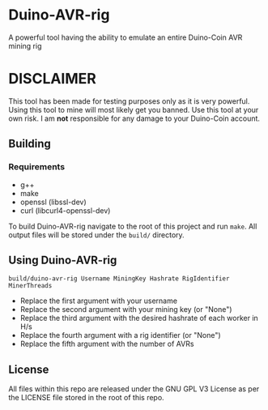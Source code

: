 # Duino-AVR-rig
A powerful tool having the ability to emulate an entire Duino-Coin AVR mining rig
# DISCLAIMER
This tool has been made for testing purposes only as it is very powerful. Using this tool to mine will most likely get you banned. Use this tool at your own risk. I am **not** responsible for any damage to your Duino-Coin account.
## Building
### Requirements
* g++
* make
* openssl (libssl-dev)
* curl (libcurl4-openssl-dev)

To build Duino-AVR-rig navigate to the root of this project and run `make`. All output files will be stored under the `build/` directory.


## Using Duino-AVR-rig
`build/duino-avr-rig Username MiningKey Hashrate RigIdentifier MinerThreads`

* Replace the first argument with your username
* Replace the second argument with your mining key (or "None")
* Replace the third argument with the desired hashrate of each worker in H/s
* Replace the fourth argument with a rig identifier (or "None")
* Replace the fifth argument with the number of AVRs

## License
All files within this repo are released under the GNU GPL V3 License as per the LICENSE file stored in the root of this repo.
